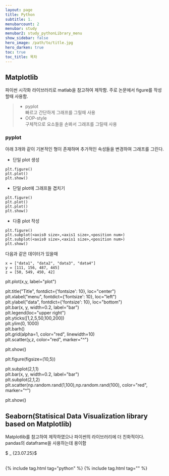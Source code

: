 ```yaml
---
layout: page
title: Python
subtitle: 1.
menubarcount: 2
menubar: study
menubar2: study_pythonLibrary_menu
show_sidebar: false
hero_image: /path/to/title.jpg
hero_darken: true
toc: true
toc_title: 목차
---
```

## **Matplotlib**
파이썬 시각화 라이브러리로 matlab을 참고하여 제작함.
주로 논문에서 figure를 작성할때 사용함.
> * pyplot  
> 빠르고 간단하게 그래프를 그릴때 사용  
> * OOP-style  
> 구체적으로 요소들을 손봐서 그래프를 그릴때 사용

### **pyplot**
아래 3개와 같이 기본적인 형이 존재하며 추가적인 속성들을 변경하여 그래프를 그린다.

* 단일 plot 생성
```
plt.figure()  
plt.plot()  
plt.show()  
```
* 단일 plot에 그래프들 겹치기
```
plt.figure()  
plt.plot()  
plt.plot()  
plt.show()  
```
* 다중 plot 작성
```
plt.figure()  
plt.subplot(<axis0 size>,<axis1 size>,<position num>)
plt.subplot(<axis0 size>,<axis1 size>,<position num>)
plt.show()  
```  

다음과 같은 데이터가 있을때  
```
x = ["data1", "data2", "data3", "data4"]  
y = [111, 156, 487, 445]  
z = [50, 549, 450, 42]  
```

plt.plot(x,y, label="plot")  

plt.title("Title", fontdict={'fontsize': 10}, loc="center")  
plt.xlabel("menu", fontdict={'fontsize': 10}, loc="left")  
plt.ylabel("data", fontdict={'fontsize': 10}, loc="bottom")  
plt.bar(x, y, width=0.2, label="bar")  
plt.legend(loc="upper right")  
plt.yticks([1,2,5,50,100,200])  
plt.ylim(0, 1000)  
plt.barh()  
plt.grid(alpha=1, color="red", linewidth=10)  
plt.scatter(y,z, color="red", marker="^")  

plt.show()  

plt.figure(figsize=(10,5))  

plt.subplot(2,1,1)  
plt.bar(x, y, width=0.2, label="bar")  
plt.subplot(2,1,2)  
plt.scatter(np.random.rand(1,100),np.random.rand(100), color="red", marker="^")  

plt.show()




## Seaborn(Statisical Data Visualization library based on Matplotlib)
Matplotlib를 참고하여 제작하였으나 파이썬의 라이브러리에 더 친화적이다.  
pandas의 dataframe을 사용하는데 용이함




$ _ {23.07.25}$<br/><br/>



{% include tag.html tag="python" %}  {% include tag.html tag="" %}
